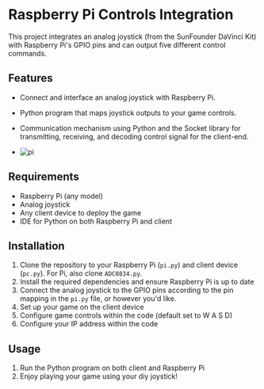 # Raspberry Pi Controls Integration

This project integrates an analog joystick (from the SunFounder DaVinci Kit) with Raspberry Pi's GPIO pins and can output five different control commands.

## Features

- Connect and interface an analog joystick with Raspberry Pi.
- Python program that maps joystick outputs to your game controls.
- Communication mechanism using Python and the Socket library for transmitting, receiving, and decoding control signal for the client-end.

- ![pi](https://github.com/hannahsgithub/arcade-control/assets/122186988/129a143d-2c42-434f-a329-996a548293ac)

## Requirements

- Raspberry Pi (any model)
- Analog joystick 
- Any client device to deploy the game
- IDE for Python on both Raspberry Pi and client

## Installation

1. Clone the repository to your Raspberry Pi (`pi.py`) and client device (`pc.py`). For Pi, also clone `ADC0834.py`.
2. Install the required dependencies and ensure Raspberry Pi is up to date
3. Connect the analog joystick to the GPIO pins according to the pin mapping in the `pi.py` file, or however you'd like.
4. Set up your game on the client device
5. Configure game controls within the code (default set to W A S D)
6. Configure your IP address within the code

## Usage

1. Run the Python program on both client and Raspberry Pi
2. Enjoy playing your game using your diy joystick!
